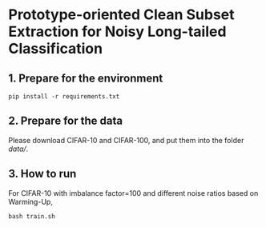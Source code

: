 # Prototype-oriented Clean Subset Extraction for Noisy Long-tailed Classification

## 1. Prepare for the environment
```
pip install -r requirements.txt
```

## 2. Prepare for the data
Please download CIFAR-10 and CIFAR-100, and put them into the folder *data/*.

## 3. How to run

For CIFAR-10 with imbalance factor=100 and different noise ratios based on Warming-Up,
```
bash train.sh
```
